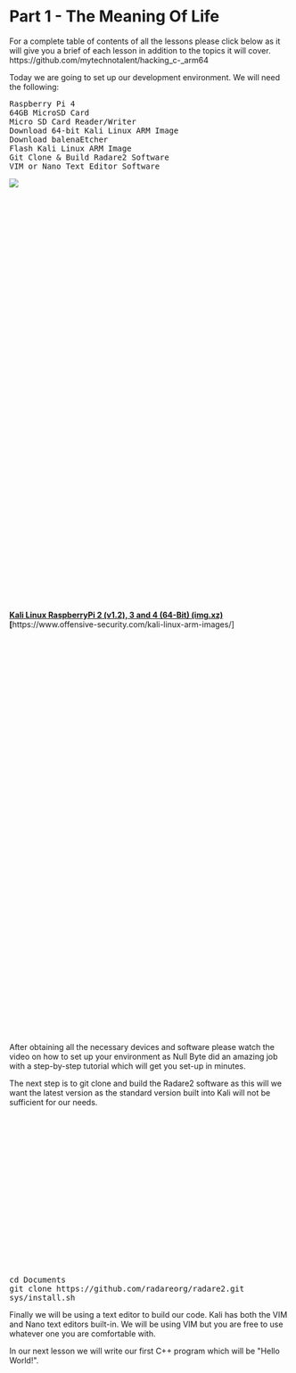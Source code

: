 <h1>Part 1 - The Meaning Of Life</h1><p>For a complete table of contents of all the lessons please click below as it will give you a brief of each lesson in addition to the topics it will cover. https://github.com/mytechnotalent/hacking_c-_arm64</p><p>Today we are going to set up our development environment. We will need the following:</p><pre spellcheck="false">Raspberry Pi 4
64GB MicroSD Card
Micro SD Card Reader/Writer
Download 64-bit Kali Linux ARM Image
Download balenaEtcher
Flash Kali Linux ARM Image
Git Clone &amp; Build Radare2 Software
VIM or Nano Text Editor Software
</pre><div class="slate-resizable-image-embed slate-image-embed__resize-full-width"><img src="https://media-exp1.licdn.com/dms/image/C4E12AQFHLV8VwzxMcQ/article-inline_image-shrink_1500_2232/0/1606060809296?e=1614211200&amp;v=beta&amp;t=rrBoqQCLutRsYKHo4fi0qmF8-Fb0JZfVri4qvnWPEYk"/></div><iframe allowfullscreen="true" class="center lazy-load" data-delayed-url="https://www.linkedin.com/embeds/publishingEmbed.html?articleId=7727169611615228100" frameborder="0" height="294" src="about:blank" title="Raspberry Pi 4 Model B - 2 GB RAM" width="744"></iframe><iframe allowfullscreen="true" class="center lazy-load" data-delayed-url="https://www.linkedin.com/embeds/publishingEmbed.html?articleId=8531784840398647030" frameborder="0" height="124" src="about:blank" title="Kingston Canvas Go! Plus 64GB MicroSD Card with Adapter" width="744"></iframe><iframe allowfullscreen="true" class="center lazy-load" data-delayed-url="https://www.linkedin.com/embeds/publishingEmbed.html?articleId=7824989292602458319" frameborder="0" height="326" src="about:blank" title="Iogear GFR204SD SD/MicroSD/MMC Card Reader and Writer - Walmart.com" width="744"></iframe><p><a href="https://images.kali.org/arm-images/kali-linux-2020.4-rpi4-nexmon-64.img.xz" rel="nofollow noopener" target="_blank"><strong>Kali Linux RaspberryPi 2 (v1.2), 3 and 4 (64-Bit) (img.xz)</strong></a><strong> [</strong>https://www.offensive-security.com/kali-linux-arm-images/]</p><iframe allowfullscreen="true" class="center lazy-load" data-delayed-url="https://www.linkedin.com/embeds/publishingEmbed.html?articleId=7382995876954764581" frameborder="0" height="294" src="about:blank" title="balena - The complete IoT fleet management platform" width="744"></iframe><iframe allowfullscreen="true" class="center lazy-load" data-delayed-url="https://www.linkedin.com/embeds/publishingEmbed.html?articleId=7082048844677902563" frameborder="0" height="419" src="about:blank" title="Load Kali Linux on a Raspberry Pi 4 Model B for a Mini Hacking Computer [Tutorial]" width="744"></iframe><p>After obtaining all the necessary devices and software please watch the video on how to set up your environment as Null Byte did an amazing job with a step-by-step tutorial which will get you set-up in minutes.</p><p>The next step is to git clone and build the Radare2 software as this will we want the latest version as the standard version built into Kali will not be sufficient for our needs.</p><iframe allowfullscreen="true" class="center lazy-load" data-delayed-url="https://www.linkedin.com/embeds/publishingEmbed.html?articleId=8901357596711809999" frameborder="0" height="274" src="about:blank" title="radareorg/radare2" width="744"></iframe><pre spellcheck="false">cd Documents
git clone https://github.com/radareorg/radare2.git
sys/install.sh
</pre><p>Finally we will be using a text editor to build our code. Kali has both the VIM and Nano text editors built-in. We will be using VIM but you are free to use whatever one you are comfortable with.</p><p>In our next lesson we will write our first C++ program which will be "Hello World!".</p>